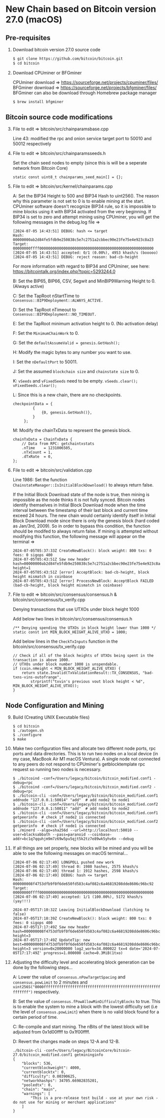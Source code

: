 # New Chain based on Bitcoin version 27.0 (macOS)

## Pre-requisites
1. Download bitcoin version 27.0 source code
   
   ```bash
   $ git clone https://github.com/bitcoin/bitcoin.git
   $ cd bitcoin
   ```

2. Download CPUminer or BFGminer
   
   CPUminer download => https://sourceforge.net/projects/cpuminer/files/   
   BFGminer download => https://sourceforge.net/projects/bfgminer/files/   
   BFGminer can also be download through Homebrew package manager
   
   ```bash
   $ brew install bfgminer
   ```

## Bitcoin source code modifications
3. File to edit => bitcoin/src/chainparamsbase.cpp
   
   Line 43: modified the rpc and onion service target port to 50010 and 50012 respectively

4. File to edit => bitcoin/src/chainparamsseeds.h

   Set the chain seed nodes to empty (since this is will be a seperate network from Bitcoin Core)

   ```
   static const uint8_t chainparams_seed_main[] = {};
   ```

5. File to edit => bitcoin/src/kernel/chainparams.cpp

   A: Set the BIP34 Height to 500 and BIP34 Hash to uint256(). The reason why this parameter is not set to 0 is to enable mining at the start.
      CPUminer software doesn't recognize BIP34 rule, so it is impossible to mine blocks using it with BIP34 activated from the very beginning.
      If BIP34 is set to zero and attempt mining using CPUminer, you will get the following messages in the debug.log file =>
      ```
      [2024-07-05 14:43:51] DEBUG: hash <= target
      Hash:   00000000ab2d84fe5fdb9e250838c5e7c2751a2cbbec90e23fe75e4e923c8a23
      Target: 00000000ffff0000000000000000000000000000000000000000000000000000
      [2024-07-05 14:43:51] accepted: 0/1 (0.00%), 4953 khash/s (booooo)
      [2024-07-05 14:43:51] DEBUG: reject reason: bad-cb-height
      ```
      For more information with regard to BIP34 and CPUminer, see here: https://bitcointalk.org/index.php?topic=5293244.0

   B: Set the BIP65, BIP66, CSV, Segwit and MinBIP9Warning Height to 0. (Always active)
   
   C: Set the TapRoot nStartTime to ``` Consensus::BIP9Deployment::ALWAYS_ACTIVE. ```
    
   D: Set the TapRoot nTimeout to ``` Consensus::BIP9Deployment::NO_TIMEOUT. ```
   
   E: Set the TapRoot minimum activation height to 0. (No activation delay)
   
   F: Set the ```MinimumChainWork``` to 0.
   
   G: Set the ``` defaultAssumeValid = genesis.GetHash(); ```
   
   H: Modify the magic bytes to any number you want to use.
   
   I: Set the ```nDefaultPort``` to 50011.
   
   J: Set the assumed ```blockchain size``` and ```chainstate size``` to 0.
   
   K: ```vSeeds``` and ```vFixedSeeds``` need to be empty. ``` vSeeds.clear(); vFixedSeeds.clear(); ```
   
   L: Since this is a new chain, there are no checkpoints.   
      ```
      checkpointData = {
               {
                   {0, genesis.GetHash()},
               }
           };
      ```
      
   M: Modify the chainTxData to represent the genesis block.
      ```
      chainTxData = ChainTxData {
          // Data from RPC: getchaintxstats
          .nTime    = 1231006505,
          .nTxCount = 1,
          .dTxRate  = 0,
      };
      ```

7. File to edit => bitcoin/src/validation.cpp   
   
   Line 1986: Set the function ```ChainstateManager::IsInitialBlockDownload()``` to always return false.
       
   If the Initial Block Download state of the node is true, then mining is impossible as the node thinks it is not fully synced.
   Bitcoin nodes identify themselves in Initial Block Download mode when the time interval between the timestamp of their last block
   and current time exceed 24 hours. The new chain would certainly identify itself in Initial Block Download mode since there is only
   the genesis block (hard coded as Jan/3rd, 2009). So in order to bypass this condition, the function should be modifed to always
   return false. If mining is attempted without modifying this function, the following message will appear on the terminal =>
   
   ```
   2024-07-05T05:37:33Z CreateNewBlock(): block weight: 800 txs: 0 fees: 0 sigops 400
   2024-07-05T05:43:51Z Saw new header hash=00000000ab2d84fe5fdb9e250838c5e7c2751a2cbbec90e23fe75e4e923c8a23 height=1
   2024-07-05T05:43:51Z [error] AcceptBlock: bad-cb-height, block height mismatch in coinbase
   2024-07-05T05:43:51Z [error] ProcessNewBlock: AcceptBlock FAILED (bad-cb-height, block height mismatch in coinbase)
   ```

8. File to edit => bitcoin/src/consensus/consensus.h & bitcoin/src/consensus/tx_verify.cpp
   
   Denying transactions that use UTXOs under block height 1000

   Add below two lines in bitcoin/src/consensus/consensus.h
   ```
   /** Denying spending the UTXOs in block height lower than 1000 */
   static const int MIN_BLOCK_HEIGHT_ALIVE_UTXO = 1000;
   ```

   Add below lines in the ```CheckTxInputs``` function in the bitcoin/src/consensus/tx_verify.cpp   
   ```
   // Check if all of the block heights of UTXOs being spent in the transaction is above 1000.
   // UTXOs under block number 1000 is unspendable.
   if (coin.nHeight < MIN_BLOCK_HEIGHT_ALIVE_UTXO) {
       return state.Invalid(TxValidationResult::TX_CONSENSUS, "bad-txns-vins-outofrange", 
           strprintf("txvin's previous vout block height < %d", MIN_BLOCK_HEIGHT_ALIVE_UTXO));
   }
   ```

## Node Configuration and Mining
9. Build (Creating UNIX Executable files)
   
   ```
   $ cd bitcoin
   $ ./autogen.sh
   $ ./configure
   $ make
   ```

10. Make two configuration files and allocate two different node ports, rpc ports and data directories. 
    This is to run two nodes on a local device (in my case, MacBook Air M1 macOS Ventura). A single node not connected to any peers do not
    respond to CPUminer's getblocktemplate rpc request so running two nodes is necessary.
   
    ```
    $ ./bitcoind -conf=/Users/legacy/bitcoin/bitcoin_modified.conf1 -debug=rpc
    $ ./bitcoind -conf=/Users/legacy/bitcoin/bitcoin_modified.conf2 -debug=rpc
    $ ./bitcoin-cli -conf=/Users/legacy/bitcoin/bitcoin_modified.conf1 addnode "127.0.0.1:50014" "add"  # add node2 to node1
    $ ./bitcoin-cli -conf=/Users/legacy/bitcoin/bitcoin_modified.conf2 addnode "127.0.0.1:50011" "add"  # add node1 to node2
    $ ./bitcoin-cli -conf=/Users/legacy/bitcoin/bitcoin_modified.conf1 getpeerinfo  # check if node2 is connected
    $ ./bitcoin-cli -conf=/Users/legacy/bitcoin/bitcoin_modified.conf2 getpeerinfo  # check if node1 is connected
    $ ./minerd --algo=sha256d --url=http://localhost:50010 --user=blacksabbath --pass=paranoid --coinbase-addr=bc1q7qquhjm9m7z69w5pu5qjt5k2tz7e89wk5yhv6n --debug
    ```

11. If all things are set properly, new blocks will be mined and you will be able to see the following messages on macOS terminal...

     ```
     [2024-07-06 02:17:49] LONGPOLL pushed new work
     [2024-07-06 02:17:49] thread 0: 1980 hashes, 2575 khash/s
     [2024-07-06 02:17:49] thread 1: 1912 hashes, 2598 khash/s
     [2024-07-06 02:17:49] DEBUG: hash <= target
     Hash:   000000008f4753dfb9f0f6de650fd583c4af082c6a46819208dde8606c96bc92
     Target: 00000000ffff0000000000000000000000000000000000000000000000000000
     [2024-07-06 02:17:49] accepted: 1/1 (100.00%), 5172 khash/s (yay!!!)
     ```

     ```
     2024-07-05T17:10:32Z Leaving InitialBlockDownload (latching to false)
     2024-07-05T17:10:39Z CreateNewBlock(): block weight: 800 txs: 0 fees: 0 sigops 400
     2024-07-05T17:17:49Z Saw new header hash=000000008f4753dfb9f0f6de650fd583c4af082c6a46819208dde8606c96bc92 height=3
     2024-07-05T17:17:49Z UpdateTip: new best=000000008f4753dfb9f0f6de650fd583c4af082c6a46819208dde8606c96bc92 height=3 version=0x20000000 log2_work=34.000022 tx=4 date='2024-07-05T17:17:49Z' progress=1.000000 cache=0.3MiB(1txo)
     ```

12. Adjusting the difficulty level and accelerating block generation can be done by the following steps...

    A: Lower the value of ```consensus.nPowTargetSpacing``` and ```consensus.powLimit``` to 2 minutes and ```uint256S("0000ffffffffffffffffffffffffffffffffffffffffffffffffffffffffffff")``` respectively. 

    B: Set the value of ```consensus.fPowAllowMinDifficultyBlocks``` to true. This is to enable the system to mine a block with the lowest difficulty set (i.e the level of ```consensus.powLimit```) when there is no valid block found for a certain period of time.

    C: Re-compile and start mining. The nBits of the latest block will be adjusted from 0x1d00ffff to 0x1f00ffff.

    D: Revert the changes made on steps 12-A and 12-B.

    ```
    ./bitcoin-cli -conf=/Users/legacy/BitcoinCore/bitcoin-27.0/bitcoin_modified.conf1 getmininginfo                  
    {
        "blocks": 536,
        "currentblockweight": 4000,
        "currentblocktx": 0,
        "difficulty": 0.00390625,
        "networkhashps": 34705.66982835201,
        "pooledtx": 0,
        "chain": "main",
        "warnings": [
            "This is a pre-release test build - use at your own risk - do not use for mining or merchant applications"
        ]
    }
    ```
